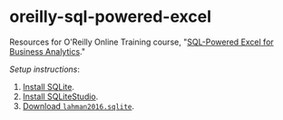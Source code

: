 # oreilly-sql-powered-excel
Resources for O'Reilly Online Training course, "[SQL-Powered Excel for Business Analytics](https://learning.oreilly.com/live-training/courses/sql-powered-excel-for-business-analytics/0636920309901/)."

*Setup instructions*:

1. [Install SQLite](https://www.sqlitetutorial.net/sqlite-tutorial/download-install-sqlite/).
2. [Install SQLiteStudio](https://www.sqlitetutorial.net/sqlite-tutorial/download-install-sqlite/).
3. [Download `lahman2016.sqlite`](https://github.com/jknecht/baseball-archive-sqlite/blob/master/lahman2016.sqlite).

